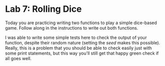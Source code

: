 # Lab 7: Rolling Dice

Today you are practicing writing two functions to play a simple dice-based game. Follow along in the instructions to write out both functions.

I was able to write some simple tests here to check the output of your function, despite their random nature (setting the _seed_ makes this possible). Really, this is a problem that you should be able to check easily just with some print statements, but this way you'll still get that happy green check if all goes well.
